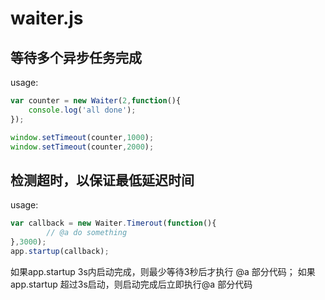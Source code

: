 # waiter.js

等待多个异步任务完成
------

usage:
```javascript
var counter = new Waiter(2,function(){
	console.log('all done');
});

window.setTimeout(counter,1000);
window.setTimeout(counter,2000);
```

检测超时，以保证最低延迟时间
------

usage:
```javascript
var callback = new Waiter.Timerout(function(){
        // @a do something
},3000); 
app.startup(callback);
```
如果app.startup 3s内启动完成，则最少等待3秒后才执行 @a 部分代码；
如果app.startup 超过3s启动，则启动完成后立即执行@a 部分代码